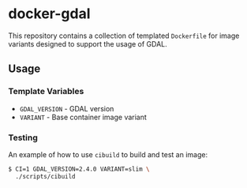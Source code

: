 # docker-gdal

This repository contains a collection of templated `Dockerfile` for image variants designed to support the usage of GDAL.

## Usage

### Template Variables

- `GDAL_VERSION` - GDAL version
- `VARIANT` - Base container image variant

### Testing

An example of how to use `cibuild` to build and test an image:

```bash
$ CI=1 GDAL_VERSION=2.4.0 VARIANT=slim \
  ./scripts/cibuild
```
